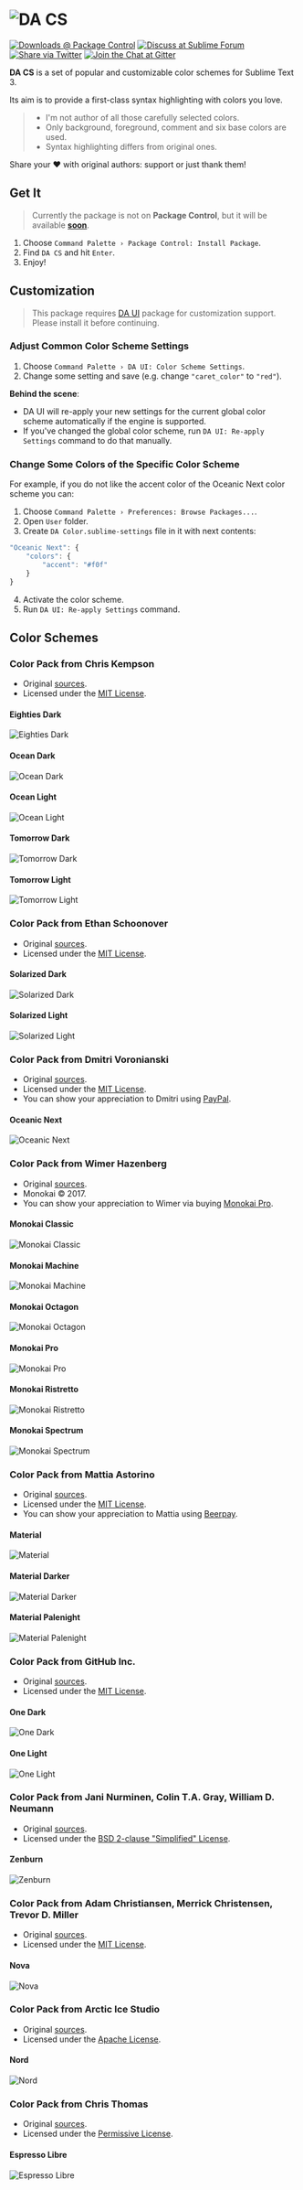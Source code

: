 # ![DA CS][img-logo]

[![Downloads @ Package Control][img-downloads]][link-downloads]
[![Discuss at Sublime Forum][img-forum]][link-forum]
[![Share via Twitter][img-twitter]][link-twitter]
[![Join the Chat at Gitter][img-gitter]][link-gitter]


**DA CS** is a set of popular and customizable color schemes for Sublime Text 3.

Its aim is to provide a first-class syntax highlighting with colors you love.

>    - I'm not author of all those carefully selected colors.
>    - Only background, foreground, comment and six base colors are used.
>    - Syntax highlighting differs from original ones.

Share your ❤ with original authors: support or just thank them!



## Get It

> Currently the package is not on **Package Control**, but it will be available [**soon**][link-pcpr].

1. Choose `Command Palette › Package Control: Install Package`.
2. Find `DA CS` and hit `Enter`.
3. Enjoy!



## Customization

> This package requires [DA UI][link-engine] package for customization support. Please install it before continuing.


### Adjust Common Color Scheme Settings

1. Choose `Command Palette › DA UI: Color Scheme Settings`.
2. Change some setting and save (e.g. change `"caret_color"` to `"red"`).

**Behind the scene**:

- DA UI will re-apply your new settings for the current global color scheme automatically if the engine is supported.
- If you've changed the global color scheme, run `DA UI: Re-apply Settings` command to do that manually.


### Change Some Colors of the Specific Color Scheme

For example, if you do not like the accent color of the Oceanic Next color scheme you can:

1. Choose `Command Palette › Preferences: Browse Packages...`.
2. Open `User` folder.
3. Create `DA Color.sublime-settings` file in it with next contents:

```js
"Oceanic Next": {
    "colors": {
        "accent": "#f0f"
    }
}
```

4. Activate the color scheme.
5. Run `DA UI: Re-apply Settings` command.



## Color Schemes


### Color Pack from Chris Kempson

* Original [sources](https://github.com/chriskempson/base16).
* Licensed under the [MIT License](https://github.com/chriskempson/base16/blob/master/LICENSE.md).


#### Eighties Dark

![Eighties Dark](https://raw.githubusercontent.com/ihodev/sublime-da-cs/master/assets/showcase/eighties-dark.png)


#### Ocean Dark

![Ocean Dark](https://raw.githubusercontent.com/ihodev/sublime-da-cs/master/assets/showcase/ocean-dark.png)


#### Ocean Light

![Ocean Light](https://raw.githubusercontent.com/ihodev/sublime-da-cs/master/assets/showcase/ocean-light.png)


#### Tomorrow Dark

![Tomorrow Dark](https://raw.githubusercontent.com/ihodev/sublime-da-cs/master/assets/showcase/tomorrow-dark.png)


#### Tomorrow Light

![Tomorrow Light](https://raw.githubusercontent.com/ihodev/sublime-da-cs/master/assets/showcase/tomorrow-light.png)


### Color Pack from Ethan Schoonover

* Original [sources](http://ethanschoonover.com/solarized).
* Licensed under the [MIT License](https://github.com/altercation/solarized/blob/master/LICENSE).


#### Solarized Dark

![Solarized Dark](https://raw.githubusercontent.com/ihodev/sublime-da-cs/master/assets/showcase/solarized-dark.png)


#### Solarized Light

![Solarized Light](https://raw.githubusercontent.com/ihodev/sublime-da-cs/master/assets/showcase/solarized-light.png)


### Color Pack from Dmitri Voronianski

* Original [sources](https://labs.voronianski.com/oceanic-next-color-scheme/).
* Licensed under the [MIT License](https://github.com/voronianski/oceanic-next-color-scheme/blob/master/README.md).
* You can show your appreciation to Dmitri using [PayPal](https://www.paypal.me/voronianski).


#### Oceanic Next

![Oceanic Next](https://raw.githubusercontent.com/ihodev/sublime-da-cs/master/assets/showcase/oceanic-next.png)


### Color Pack from Wimer Hazenberg

* Original [sources](https://www.monokai.pro/sublime-text/).
* Monokai &copy; 2017.
* You can show your appreciation to Wimer via buying [Monokai Pro](https://www.monokai.pro/sublime-text/).


#### Monokai Classic

![Monokai Classic](https://raw.githubusercontent.com/ihodev/sublime-da-cs/master/assets/showcase/monokai-classic.png)


#### Monokai Machine

![Monokai Machine](https://raw.githubusercontent.com/ihodev/sublime-da-cs/master/assets/showcase/monokai-machine.png)


#### Monokai Octagon

![Monokai Octagon](https://raw.githubusercontent.com/ihodev/sublime-da-cs/master/assets/showcase/monokai-octagon.png)


#### Monokai Pro

![Monokai Pro](https://raw.githubusercontent.com/ihodev/sublime-da-cs/master/assets/showcase/monokai-pro.png)


#### Monokai Ristretto

![Monokai Ristretto](https://raw.githubusercontent.com/ihodev/sublime-da-cs/master/assets/showcase/monokai-ristretto.png)


#### Monokai Spectrum

![Monokai Spectrum](https://raw.githubusercontent.com/ihodev/sublime-da-cs/master/assets/showcase/monokai-spectrum.png)


### Color Pack from Mattia Astorino

* Original [sources](https://github.com/equinusocio/material-theme).
* Licensed under the [MIT License](https://github.com/equinusocio/material-theme/blob/master/LICENSE.md).
* You can show your appreciation to Mattia using [Beerpay](https://beerpay.io/equinusocio/material-theme).


#### Material

![Material](https://raw.githubusercontent.com/ihodev/sublime-da-cs/master/assets/showcase/material.png)


#### Material Darker

![Material Darker](https://raw.githubusercontent.com/ihodev/sublime-da-cs/master/assets/showcase/material-darker.png)


#### Material Palenight

![Material Palenight](https://raw.githubusercontent.com/ihodev/sublime-da-cs/master/assets/showcase/material-palenight.png)


### Color Pack from GitHub Inc.

* Original [sources](https://github.com/atom/one-dark-syntax).
* Licensed under the [MIT License](https://github.com/atom/one-dark-syntax/blob/master/LICENSE.md).


#### One Dark

![One Dark](https://raw.githubusercontent.com/ihodev/sublime-da-cs/master/assets/showcase/one-dark.png)


#### One Light

![One Light](https://raw.githubusercontent.com/ihodev/sublime-da-cs/master/assets/showcase/one-light.png)


### Color Pack from Jani Nurminen, Colin T.A. Gray, William D. Neumann

* Original [sources](https://github.com/colinta/zenburn).
* Licensed under the [BSD 2-clause "Simplified" License](https://github.com/colinta/zenburn/blob/master/LICENSE).


#### Zenburn

![Zenburn](https://raw.githubusercontent.com/ihodev/sublime-da-cs/master/assets/showcase/zenburn.png)


### Color Pack from Adam Christiansen, Merrick Christensen, Trevor D. Miller

* Original [sources](https://trevordmiller.com/projects/nova).
* Licensed under the [MIT License](https://github.com/trevordmiller/nova-colors/blob/master/LICENSE).


#### Nova

![Nova](https://raw.githubusercontent.com/ihodev/sublime-da-cs/master/assets/showcase/nova.png)


### Color Pack from Arctic Ice Studio

* Original [sources](https://github.com/arcticicestudio/nord).
* Licensed under the [Apache License](https://github.com/arcticicestudio/nord/blob/develop/LICENSE.md).


#### Nord

![Nord](https://raw.githubusercontent.com/ihodev/sublime-da-cs/master/assets/showcase/nord.png)


### Color Pack from Chris Thomas

* Original [sources](https://github.com/textmate/themes.tmbundle/blob/master/Themes/Espresso%20Libre.tmTheme).
* Licensed under the [Permissive License](https://github.com/textmate/themes.tmbundle/blob/master/README.mdown).


#### Espresso Libre

![Espresso Libre](https://raw.githubusercontent.com/ihodev/sublime-da-cs/master/assets/showcase/espresso-libre.png)



<!-- Links -->

[link-downloads]: https://packagecontrol.io/packages/DA%20CS
[link-engine]: https://packagecontrol.io/packages/DA%20UI
[link-forum]: https://forum.sublimetext.com/t/da-ui-is-now-a-public-beta-adaptive-customizable-elegant/32090
[link-gitter]: https://gitter.im/sublime-da-ui/Lobby
[link-new-issue]: https://github.com/ihodev/sublime-da-ui/issues/new
[link-search-issue]: https://github.com/ihodev/sublime-da-ui/search?q=&type=Issues
[link-twitter]: https://twitter.com/intent/tweet?hashtags=sublimetext%2C%20popular%2C%20colors&ref_src=twsrc%5Etfw&text=DA%20CS%20%E2%9D%A4%20Popular%20Color%20Schemes%20for%20Sublime%20Text%203&tw_p=tweetbutton&url=https%3A%2F%2Fpackagecontrol.io%2Fpackages%2FDA%2520CS&via=trydaui
[link-pcpr]: #



<!-- Images -->

[img-downloads]: https://img.shields.io/packagecontrol/dt/DA%20CS.svg?style=flat-square&logo=data%3Aimage%2Fsvg%2Bxml%3Bbase64%2CPHN2ZyB4bWxucz0iaHR0cDovL3d3dy53My5vcmcvMjAwMC9zdmciIHZpZXdCb3g9IjAgMCAxMiAxMiI%2BPGRlZnM%2BPHN0eWxlPi5jbHMtMXtmaWxsOiNmZmY7fTwvc3R5bGU%2BPC9kZWZzPjxwYXRoIGNsYXNzPSJjbHMtMSIgZD0iTTEwLDVIOFYxSDRWNUgyTDYsOVpNMiwxMHYxaDhWMTBaIi8%2BPC9zdmc%2B&logoWidth=12&maxAge=3600
[img-forum]: https://cdn.rawgit.com/ihodev/sublime-da-ui/3c679bd4/assets/shields/reply-on-forum.svg
[img-gitter]: https://cdn.rawgit.com/ihodev/sublime-da-ui/3c679bd4/assets/shields/chat-on-gitter.svg
[img-logo]: https://raw.githubusercontent.com/ihodev/sublime-da-cs/master/assets/github/logo.png
[img-twitter]: https://cdn.rawgit.com/ihodev/sublime-da-ui/3c679bd4/assets/shields/share-on-twitter.svg

